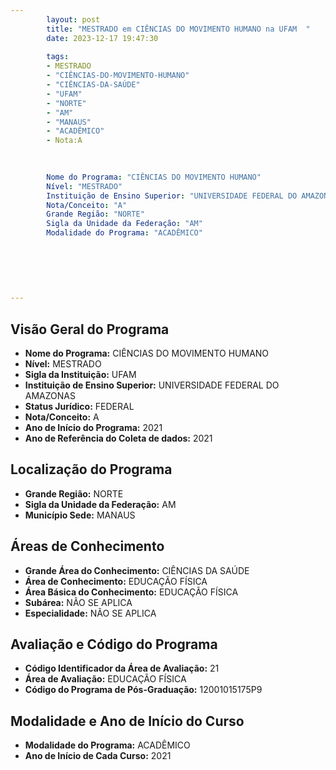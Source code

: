 ```yaml
---
        layout: post
        title: "MESTRADO em CIÊNCIAS DO MOVIMENTO HUMANO na UFAM  "
        date: 2023-12-17 19:47:30
     
        tags:
        - MESTRADO
        - "CIÊNCIAS-DO-MOVIMENTO-HUMANO"
        - "CIÊNCIAS-DA-SAÚDE"
        - "UFAM"
        - "NORTE"
        - "AM"
        - "MANAUS"
        - "ACADÊMICO"
        - Nota:A
        
        

        Nome do Programa: "CIÊNCIAS DO MOVIMENTO HUMANO"
        Nível: "MESTRADO"
        Instituição de Ensino Superior: "UNIVERSIDADE FEDERAL DO AMAZONAS"
        Nota/Conceito: "A"
        Grande Região: "NORTE"
        Sigla da Unidade da Federação: "AM"
        Modalidade do Programa: "ACADÊMICO"
        
        
        
        
        
        
---
```

## Visão Geral do Programa
- **Nome do Programa:** CIÊNCIAS DO MOVIMENTO HUMANO
- **Nível:** MESTRADO
- **Sigla da Instituição:** UFAM
- **Instituição de Ensino Superior:** UNIVERSIDADE FEDERAL DO AMAZONAS
- **Status Jurídico:** FEDERAL
- **Nota/Conceito:** A
- **Ano de Início do Programa:** 2021
- **Ano de Referência do Coleta de dados:** 2021

## Localização do Programa
- **Grande Região:** NORTE
- **Sigla da Unidade da Federação:** AM
- **Município Sede:** MANAUS

## Áreas de Conhecimento
- **Grande Área do Conhecimento:** CIÊNCIAS DA SAÚDE
- **Área de Conhecimento:** EDUCAÇÃO FÍSICA
- **Área Básica do Conhecimento:** EDUCAÇÃO FÍSICA
- **Subárea:** NÃO SE APLICA
- **Especialidade:** NÃO SE APLICA

## Avaliação e Código do Programa
- **Código Identificador da Área de Avaliação:** 21
- **Área de Avaliação:** EDUCAÇÃO FÍSICA
- **Código do Programa de Pós-Graduação:** 12001015175P9


## Modalidade e Ano de Início do Curso
- **Modalidade do Programa:** ACADÊMICO
- **Ano de Início de Cada Curso:** 2021
